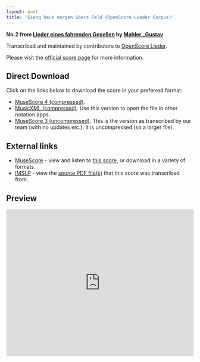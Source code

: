 ```yaml
---
layout: post
title: 'Gieng heut morgen übers Feld (OpenScore Lieder Corpus)'
---
```


__No.2 from [Lieder eines fahrenden Gesellen](https://fourscoreandmore.org/openscore/lieder/Mahler%2C_Gustav/Lieder_eines_fahrenden_Gesellen/) by [Mahler,_Gustav](https://fourscoreandmore.org/openscore/lieder/Mahler%2C_Gustav)__

Transcribed and maintained by contributors to [OpenScore Lieder].

Please visit the [official score page] for more information.

[official score page]: https://musescore.com/openscore-lieder-corpus/scores/5026309
[OpenScore Lieder]: https://musescore.com/openscore-lieder-corpus

## Direct Download

Click on the links below to download the score in your preferred format:
- [MuseScore 4 (compressed)](https://fourscoreandmore.org/openscore/lieder/Mahler%2C_Gustav/Lieder_eines_fahrenden_Gesellen/2_Gieng_heut_morgen_%C3%BCbers_Feld.mscz).
- [MusicXML (compressed)](https://fourscoreandmore.org/openscore/lieder/Mahler%2C_Gustav/Lieder_eines_fahrenden_Gesellen/2_Gieng_heut_morgen_%C3%BCbers_Feld.mxl). Use this version to open the file in other notation apps.
- [MuseScore 3 (uncompressed)](https://raw.githubusercontent.com/OpenScore/Lieder/refs/heads/main/scores/Mahler%2C_Gustav/Lieder_eines_fahrenden_Gesellen/2_Gieng_heut_morgen_%C3%BCbers_Feld/lc5026309.mscx). This is the version as transcribed by our team (with no updates etc.). It is uncompressed (so a larger file).

## External links

- [MuseScore] - view and listen to [this score][MuseScore], or download in a variety of formats.
- [IMSLP] - view the [source PDF file(s)][IMSLP] that this score was transcribed from.

[MuseScore]: https://musescore.com/score/5026309
[IMSLP]: https://imslp.org/wiki/Special:ReverseLookup/20510

## Preview

<iframe width="100%" height="394" src="https://musescore.com/openscore-lieder-corpus/scores/5026309/embed" frameborder="0" allowfullscreen allow="autoplay; fullscreen"></iframe>
